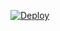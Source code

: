 [![Deploy](https://www.herokucdn.com/deploy/button.svg)](https://heroku.com/deploy?template=https://github.com/samurai-maker/VIDEOconvertor)
